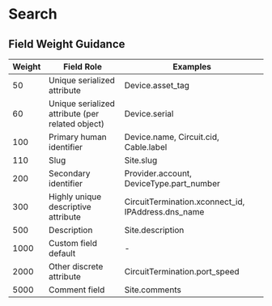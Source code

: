 # Search

## Field Weight Guidance

| Weight | Field Role                                       | Examples                                           |
|--------|--------------------------------------------------|----------------------------------------------------|
| 50     | Unique serialized attribute                      | Device.asset_tag                                   |
| 60     | Unique serialized attribute (per related object) | Device.serial                                      |
| 100    | Primary human identifier                         | Device.name, Circuit.cid, Cable.label              |
| 110    | Slug                                             | Site.slug                                          |
| 200    | Secondary identifier                             | Provider.account, DeviceType.part_number           |
| 300    | Highly unique descriptive attribute              | CircuitTermination.xconnect_id, IPAddress.dns_name |
| 500    | Description                                      | Site.description                                   |
| 1000   | Custom field default                             | -                                                  |
| 2000   | Other discrete attribute                         | CircuitTermination.port_speed                      |
| 5000   | Comment field                                    | Site.comments                                      |

